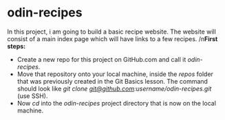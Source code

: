 # odin-recipes
In this project, i am going to build a basic recipe website.
The website will consist of a main index page which will have links to a few recipes.
/n<b>First steps:</b>
- Create a new repo for this project on GitHub.com and call it <em>odin-recipes</em>.
- Move that repository onto your local machine, inside the <em>repos</em> folder that was previously created in the Git Basics lesson. The command should look like <em>git clone git@github.com:username/odin-recipes.git</em> (use SSH).
- Now <em>cd</em> into the <em>odin-recipes</em> project directory that is now on the local machine.